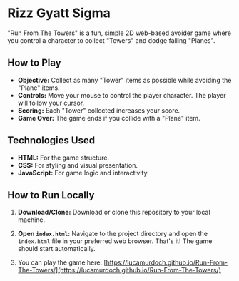 # Rizz Gyatt Sigma

"Run From The Towers" is a fun, simple 2D web-based avoider game where you control a character to collect "Towers" and dodge falling "Planes".

## How to Play

*   **Objective:** Collect as many "Tower" items as possible while avoiding the "Plane" items.
*   **Controls:** Move your mouse to control the player character. The player will follow your cursor.
*   **Scoring:** Each "Tower" collected increases your score.
*   **Game Over:** The game ends if you collide with a "Plane" item.

## Technologies Used

*   **HTML:** For the game structure.
*   **CSS:** For styling and visual presentation.
*   **JavaScript:** For game logic and interactivity.

## How to Run Locally

1.  **Download/Clone:** Download or clone this repository to your local machine.
2.  **Open `index.html`:** Navigate to the project directory and open the `index.html` file in your preferred web browser. That's it! The game should start automatically.

3.  You can play the game here: [https://lucamurdoch.github.io/Run-From-The-Towers/](https://lucamurdoch.github.io/Run-From-The-Towers/)

